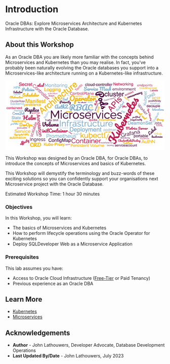 # Introduction

Oracle DBAs: Explore Microservices Architecture and Kubernetes Infrastructure with the Oracle Database.

## About this Workshop

As an Oracle DBA you are likely more familiar with the concepts behind Microservices and Kubernetes than you may realise.  In fact, you've probably been naturally evolving the Oracle databases you support into a Microservices-like architecture running on a Kubernetes-like infrastructure.

![Buzz Word Cloud](./images/wordcloud.png "Buzz Word Cloud")

This Workshop was designed by an Oracle DBA, for Oracle DBAs, to introduce the concepts of Microservices and basics of Kubernetes.  

This Workshop will demystify the terminology and buzz-words of these exciting solutions so you can confidently support your organisations next Microservice project with the Oracle Database.

Estimated Workshop Time: 1 hour 30 minutes

### Objectives

In this Workshop, you will learn:

* The basics of Microservices and Kubernetes
* How to perform lifecycle operations using the Oracle Operator for Kubernetes
* Deploy SQLDeveloper Web as a Microservice Application

### Prerequisites

This lab assumes you have:

* Access to Oracle Cloud Infrastructure ([Free-Tier](https://www.oracle.com/uk/cloud/free/) or Paid Tenancy)
* Previous experience as an Oracle DBA

## Learn More

* [Kubernetes](https://kubernetes.io/)
* [Microservices](https://microservices.io/)

## Acknowledgements

* **Author** - John Lathouwers, Developer Advocate, Database Development Operations
* **Last Updated By/Date** - John Lathouwers, July 2023
